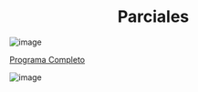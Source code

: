 <h1 align="center"> Parciales </h1>

![image](https://user-images.githubusercontent.com/55964635/140314240-4aec455d-d00d-4a96-a9ae-3d2f1fa05be4.png)

[Programa Completo](https://github.com/Fabian-Martinez1/Taller-de-Programacion/tree/main/Parciales%20Objetos/FabianMartinezRinconParcial/src/fabianmartinezrinconparcial)

![image](https://user-images.githubusercontent.com/55964635/140331381-39df9ad5-6c6e-4b19-ac6d-6482752b290e.png)
